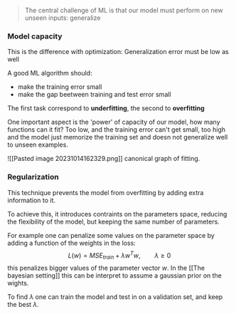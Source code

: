 
> The central challenge of ML is that our model must perform on new unseen inputs: generalize

### Model capacity

This is the difference with optimization: Generalization error must be low as well

A good ML algorithm should:
- make the training error small
- make the gap beetween training and test error small

The first task correspond to **underfitting**, the second to **overfitting**

One important aspect is the 'power' of capacity of our model, how many functions can it fit? Too low, and the training error can't get small, too high and the model just memorize the training set and doesn not generalize well to unseen examples.

![[Pasted image 20231014162329.png]]
canonical graph of fitting.

### Regularization

This technique prevents the model from overfitting by adding extra information to it. 

To achieve this, it introduces contraints on the parameters space, reducing the flexibility of the model, but keeping the same number of parameters.

For example one can penalize some values on the parameter space by adding a function of the weights in the loss:
$$
L(w) = MSE_{train} + \lambda w^Tw, \qquad \lambda \geq 0
$$
this penalizes bigger values of the parameter vector $w$. In the [[The bayesian setting]] this can be interpret to assume  a gaussian prior on the wights.

To find $\lambda$ one can train the model and test in on a validation set, and keep the best $\lambda$.